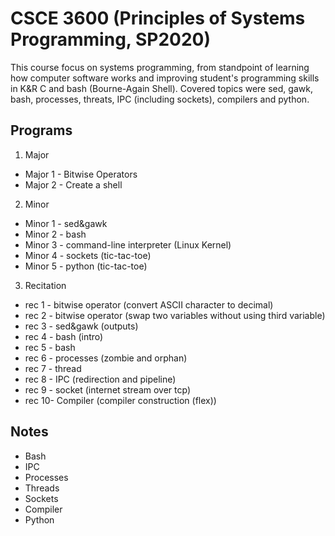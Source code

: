 # CSCE 3600 (Principles of Systems Programming, SP2020)

This course focus on systems programming, from standpoint of learning how computer software works and improving student's programming skills in K&R C and bash (Bourne-Again Shell). Covered topics were sed, gawk, bash, processes, threats, IPC (including sockets), compilers and python.  

## Programs

1. Major
  - Major 1 - Bitwise Operators
  - Major 2 - Create a shell
2. Minor
  - Minor 1 - sed&gawk
  - Minor 2 - bash
  - Minor 3 - command-line interpreter (Linux Kernel)
  - Minor 4 - sockets (tic-tac-toe)
  - Minor 5 - python  (tic-tac-toe)
3. Recitation
  - rec 1 - bitwise operator (convert ASCII character to decimal)
  - rec 2 - bitwise operator (swap two variables without using third variable)
  - rec 3 - sed&gawk (outputs)
  - rec 4 - bash (intro)
  - rec 5 - bash
  - rec 6 - processes (zombie and orphan)
  - rec 7 - thread
  - rec 8 - IPC (redirection and pipeline)
  - rec 9 - socket (internet stream over tcp)
  - rec 10- Compiler (compiler construction (flex))

## Notes
- Bash
- IPC
- Processes
- Threads
- Sockets
- Compiler
- Python
